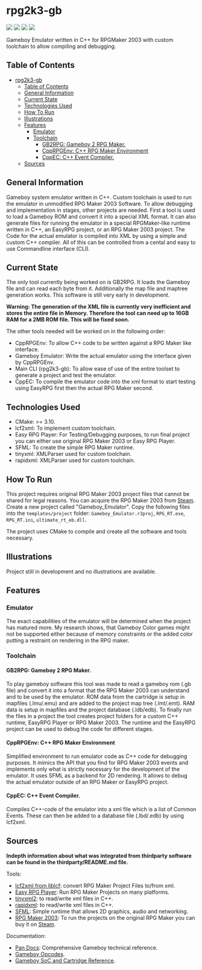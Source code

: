 # rpg2k3-gb
![](https://img.shields.io/badge/Code-C++-informational?style=plastic&logo=cplusplus&logoColor=white&color=283443)
![](https://img.shields.io/badge/Software-Visual_Studio_Code-informational?style=plastic&logo=visualstudiocode&logoColor=white&color=283443)
![](https://img.shields.io/badge/Tool-CMake-informational?style=plastic&logo=cmake&logoColor=white&color=283443)
![](https://img.shields.io/badge/Engine-RPG_Maker_2003-informational?style=plastic&logoColor=white&color=283443)

Gameboy Emulator written in C++ for RPGMaker 2003 with custom toolchain to allow compiling and debugging.

## Table of Contents
- [rpg2k3-gb](#rpg2k3-gb)
  - [Table of Contents](#table-of-contents)
  - [General Information](#general-information)
  - [Current State](#current-state)
  - [Technologies Used](#technologies-used)
  - [How To Run](#how-to-run)
  - [Illustrations](#illustrations)
  - [Features](#features)
    - [Emulator](#emulator)
    - [Toolchain](#toolchain)
      - [GB2RPG: Gameboy 2 RPG Maker.](#gb2rpg-gameboy-2-rpg-maker)
      - [CppRPGEnv: C++ RPG Maker Environment](#cpprpgenv-c-rpg-maker-environment)
      - [CppEC: C++ Event Compiler.](#cppec-c-event-compiler)
  - [Sources](#sources)

## General Information
Gameboy system emulator written in C++. Custom toolchain is used to run the emulator in unmodified RPG Maker 2003 Software. To allow debugging and implementation in stages, other projects are needed. First a tool is used to load a Gameboy ROM and convert it into a special XML format. It can also generate files for running the emulator in a special RPGMaker-like runtime written in C++, an EasyRPG project, or an RPG Maker 2003 project. The Code for the actual emulator is compiled into XML by using a simple and custom C++ compiler. All of this can be controlled from a cental and easy to use Commandline interface (CLI).

## Current State
The only tool currently being worked on is GB2RPG. It loads the Gameboy file and can read each byte from it. Additionally the map file and maptree generation works. This software is still very early in development.

**Warning: The generation of the XML file is currently very inefficient and stores the entire file in Memory. Therefore the tool can need up to 16GB RAM for a 2MB ROM file. This will be fixed soon.**

The other tools needed will be worked on in the following order:
- CppRPGEnv: To allow C++ code to be written against a RPG Maker like interface.
- Gameboy Emulator: Write the actual emulator using the interface given by CppRPGEnv.
- Main CLI (rpg2k3-gb): To allow ease of use of the entire toolset to generate a project and test the emulator.
- CppEC: To compile the emulator code into the xml format to start testing using EasyRPG first then the actual RPG Maker second.


## Technologies Used
- CMake: >= 3.10.
- lcf2xml: To implement custom toolchain.
- Easy RPG Player: For Testing/Debugging purposes, to run final project you can either use original RPG Maker 2003 or Easy RPG Player.
- SFML: To create the simple RPG Maker runtime.
- tinyxml: XMLParser used for custom toolchain.
- rapidxml: XMLParser used for custom toolchain.

## How To Run
This project requires original RPG Maker 2003 project files that cannot be shared for legal reasons. You can acquire the RPG Maker 2003 from [Steam](https://store.steampowered.com/app/362870/RPG_Maker_2003/). Create a new project called "Gameboy_Emulator". Copy the following files into the `templates/project` folder: `Gameboy_Emulator.r3proj`, `RPG_RT.exe`, `RPG_RT.ini`, `ultimate_rt_eb.dll`.

The project uses CMake to compile and create all the software and tools necessary. 

## Illustrations
Project still in development and no illustrations are available.

## Features
### Emulator
The exact capabilities of the emulator will be determined when the project has matured more. 
My research shows, that Gameboy Color games might not be supported either because of memory constraints or the added color putting a restraint on rendering in the RPG maker.

### Toolchain
#### GB2RPG: Gameboy 2 RPG Maker.
To play gameboy software this tool was made to read a gameboy rom (.gb file) and convert it into a format that the RPG Maker 2003 can understand and to be used by the emulator. ROM data from the cartridge is setup in mapfiles (.lmu/.emu) and are added to the project map tree (.lmt/.emt). RAM data is setup in mapfiles and the project database (.ldb/edb). To finally run the files in a project the tool creates project folders for a custom C++ runtime, EasyRPG Player or RPG Maker 2003. The runtime and the EasyRPG project can be used to debug the code for different stages.

#### CppRPGEnv: C++ RPG Maker Environment
Simplified environment to run emulator code as C++ code for debugging purposes. It mimics the API that you find for RPG Maker 2003 events and implements only what is strictly necessary for the development of the emulator. It uses SFML as a backend for 2D rendering. It allows to debug the actual emulator outside of an RPG Maker or EasyRPG project.

#### CppEC: C++ Event Compiler.
Compiles C++-code of the emulator into a xml file which is a list of Common Events. These can then be added to a database file (.lbd/.edb) by using lcf2xml. 

## Sources
**Indepth information about what was integrated from thirdparty software can be found in the thirdparty/README.md file.**

Tools:
- [lcf2xml from liblcf](https://github.com/EasyRPG/liblcf): convert RPG Maker Project Files to/from xml.
- [Easy RPG Player](https://github.com/EasyRPG/Player): Run RPG Maker Projects on many platforms.
- [tinyxml2](https://github.com/leethomason/tinyxml2): to read/write xml files in C++.
- [rapidxml](https://rapidxml.sourceforge.net/): to read/write xml files in C++.
- [SFML](https://www.sfml-dev.org/): Simple runtime that allows 2D graphics, audio and networking.
- [RPG Maker 2003](https://www.rpgmakerweb.com/products/rpg-maker-2003): To run the projects on the original RPG Maker you can buy it on [Steam](https://store.steampowered.com/app/362870/RPG_Maker_2003/).

Documentation:
- [Pan Docs](https://gbdev.io/pandocs/About.html): Comprehensive Gameboy technical reference.
- [Gameboy Opcodes](https://www.pastraiser.com/cpu/gameboy/gameboy_opcodes.html).
- [Gameboy SoC and Cartridge Reference](https://gekkio.fi/files/gb-docs/gbctr.pdf).
